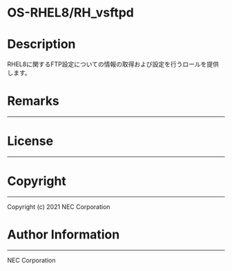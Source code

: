 OS-RHEL8/RH_vsftpd
=======================================================
# Description
RHEL8に関するFTP設定についての情報の取得および設定を行うロールを提供します。

# Remarks
-------

# License
-------

# Copyright
---------
Copyright (c) 2021 NEC Corporation

# Author Information
------------------
NEC Corporation
